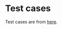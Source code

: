 # Test cases

Test cases are from
[here](https://github.com/hxuhack/logic_bombs/tree/stable/src/floating_point).
